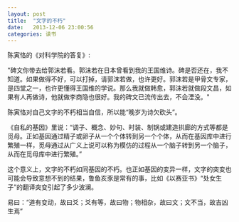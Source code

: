 ```yaml
---
layout: post
title:  "文字的不朽"
date:   2013-12-06 23:00:56
categories: 读书 
---
```

陈寅恪的《对科学院的答复》:

"碑文你带去给郭沫若看。郭沫若在日本曾看到我的王国维诗。碑是否还在，我不知道。如果做得不好，可以打掉，请郭沫若做，也许更好。郭沫若是甲骨文专家，是四堂之一，也许更懂得王国维的学说。那么我就做韩愈，郭沫若就做段文昌，如果有人再做诗，他就做李商隐也很好。我的碑文已流传出去，不会湮没。"

陈寅恪对自己文字的不朽相当自信，所以能“晚岁为诗欠砍头”。

《自私的基因》里说：“调子、概念、妙句、时装、制锅或建造拱廊的方式等都是觅母。正如基因通过精子或卵子从一个个体转到另一个个体，从而在基因库中进行繁殖一样，觅母通过从广义上说可以称为模仿的过程从一个脑子转到另一个脑子，从而在觅母库中进行繁殖。”

这个意义上，文字的不朽如同基因的不朽。也正如基因的变异一样，文字的突变也可能会导致意想不到的结果，鲁鱼亥豕是常有的事，比如《以赛亚书》“处女生子”的翻译突变引起了多少波澜。

易曰：“道有变动，故曰爻；爻有等，故曰物；物相杂，故曰文；文不当，故吉凶生焉”
